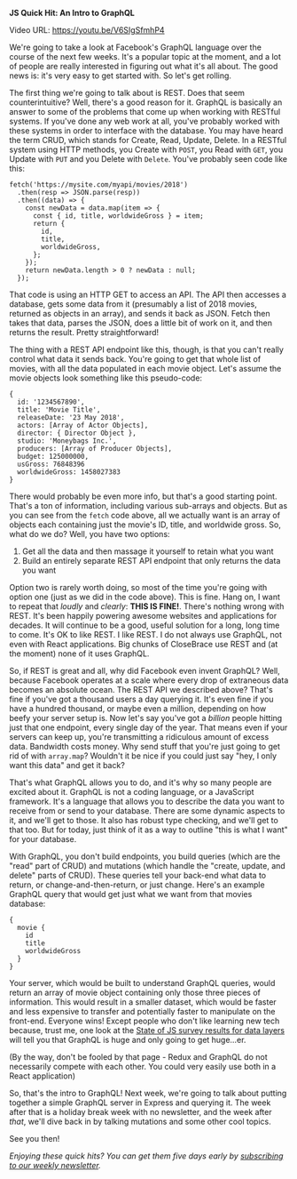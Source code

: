 **JS Quick Hit: An Intro to GraphQL**

Video URL: https://youtu.be/V6SIgSfmhP4

We're going to take a look at Facebook's GraphQL language over the course of the next few weeks. It's a popular topic at the moment, and a lot of people are really interested in figuring out what it's all about. The good news is: it's very easy to get started with. So let's get rolling.

The first thing we're going to talk about is REST. Does that seem counterintuitive? Well, there's a good reason for it. GraphQL is basically an answer to some of the problems that come up when working with RESTful systems. If you've done any web work at all, you've probably worked with these systems in order to interface with the database. You may have heard the term CRUD, which stands for Create, Read, Update, Delete. In a RESTful system using HTTP methods, you Create with `POST`, you Read with `GET`, you Update with `PUT` and you Delete with `Delete`. You've probably seen code like this:

```
fetch('https://mysite.com/myapi/movies/2018')
  .then(resp => JSON.parse(resp))
  .then((data) => {
    const newData = data.map(item => {
      const { id, title, worldwideGross } = item;
      return {
        id,
        title,
        worldwideGross,
      };
    });
    return newData.length > 0 ? newData : null;
  });
```

That code is using an HTTP GET to access an API. The API then accesses a database, gets some data from it (presumably a list of 2018 movies, returned as objects in an array), and sends it back as JSON. Fetch then takes that data, parses the JSON, does a little bit of work on it, and then returns the result. Pretty straightforward!

The thing with a REST API endpoint like this, though, is that you can't really control what data it sends back. You're going to get that whole list of movies, with all the data populated in each movie object. Let's assume the movie objects look something like this pseudo-code:

```
{
  id: '1234567890',
  title: 'Movie Title',
  releaseDate: '23 May 2018',
  actors: [Array of Actor Objects],
  director: { Director Object },
  studio: 'Moneybags Inc.',
  producers: [Array of Producer Objects],
  budget: 125000000,
  usGross: 76848396
  worldwideGross: 1458027383
}
```

There would probably be even more info, but that's a good starting point. That's a ton of information, including various sub-arrays and objects. But as you can see from the `fetch` code above, all we actually want is an array of objects each containing just the movie's ID, title, and worldwide gross. So, what do we do? Well, you have two options:

1. Get all the data and then massage it yourself to retain what you want
2. Build an entirely separate REST API endpoint that only returns the data you want

Option two is rarely worth doing, so most of the time you're going with option one (just as we did in the code above). This is fine. Hang on, I want to repeat that _loudly_ and _clearly_: **THIS IS FINE!**. There's nothing wrong with REST. It's been happily powering awesome websites and applications for decades. It will continue to be a good, useful solution for a long, long time to come. It's OK to like REST. I like REST. I do not always use GraphQL, not even with React applications. Big chunks of CloseBrace use REST and (at the moment) none of it uses GraphQL.

So, if REST is great and all, why did Facebook even invent GraphQL? Well, because Facebook operates at a scale where every drop of extraneous data becomes an absolute ocean. The REST API we described above? That's fine if you've got a thousand users a day querying it. It's even fine if you have a hundred thousand, or maybe even a million, depending on how beefy your server setup is. Now let's say you've got a _billion_ people hitting just that one endpoint, every single day of the year. That means even if your servers can keep up, you're transmitting a ridiculous amount of excess data. Bandwidth costs money. Why send stuff that you're just going to get rid of with `array.map`? Wouldn't it be nice if you could just say "hey, I only want this data" and get it back?

That's what GraphQL allows you to do, and it's why so many people are excited about it. GraphQL is not a coding language, or a JavaScript framework. It's a language that allows you to describe the data you want to receive from or send to your database. There are some dynamic aspects to it, and we'll get to those. It also has robust type checking, and we'll get to that too. But for today, just think of it as a way to outline "this is what I want" for your database.

With GraphQL, you don't build endpoints, you build queries (which are the "read" part of CRUD) and mutations (which handle the "create, update, and delete" parts of CRUD). These queries tell your back-end what data to return, or change-and-then-return, or just change. Here's an example GraphQL query that would get just what we want from that movies database:

```
{
  movie {
    id
    title
    worldwideGross
  }
}
```

Your server, which would be built to understand GraphQL queries, would return an array of movie object containing only those three pieces of information. This would result in a smaller dataset, which would be faster and less expensive to transfer and potentially faster to manipulate on the front-end. Everyone wins! Except people who don't like learning new tech because, trust me, one look at the [State of JS survey results for data layers](https://2018.stateofjs.com/data-layer/overview/) will tell you that GraphQL is huge and only going to get huge&hellip;er.

(By the way, don't be fooled by that page - Redux and GraphQL do not necessarily compete with each other. You could very easily use both in a React application)

So, that's the intro to GraphQL! Next week, we're going to talk about putting together a simple GraphQL server in Express and querying it. The week after that is a holiday break week with no newsletter, and the week after *that*, we'll dive back in by talking mutations and some other cool topics.

See you then!

*Enjoying these quick hits? You can get them five days early by [subscribing to our weekly newsletter](https://closebrace.com/newsletter/subscribe).*